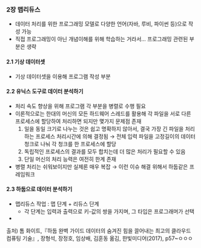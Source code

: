 ### 2장 맵리듀스
 + 데이터 처리를 위한 프로그래밍 모델로 다양한 언어(자바, 루비, 파이썬 등)으로 작성 가능
 + 직접 프로그래밍이 아닌 개념이해를 위해 학습하는 거라서... 프로그래밍 관련된 부분은 생략
 
#### 2.1 기상 데이터셋
+ 기상 데이터셋을 이용해 프로그램 작성 부분

#### 2.2 유닉스 도구로 데이터 분석하기
+ 처리 속도 향상을 위해 프로그램 각 부분을 병렬로 수행 필요
+ 이론적으로는 한대의 머신의 모든 하드웨어 스레드를 활용해 각 파일을 서로 다른 프로세스에 할당하여 처리하면 되지만 몇가지 문제점 존재
  1. 일을 동일 크기로 나누는 것은 쉽고 명확하지 않아서, 결국 가장 긴 파일을 처리하는 프로세스 처리시간에 의해 결정됨
   → 전체 입력 파일을 고정길이의 데이터 청크로 나눠 각 청크를 한 프로세스에 할당
  2. 독립적인 프로세스의 결과를 모두 합치는데 더 많은 처리가 필요할 수 있음
  3. 단일 머신의 처리 능력은 여전히 한계 존재
+ 병렬 처리는 쉬워보이지만 실제론 매우 복잡 → 이런 이슈 해결 위해서 하둡같은 프레임워크 

#### 2.3 하둡으로 데이터 분석하기
+ 맵리듀스 작업 : 맵 단계 + 리듀스 단계
  - 각 단계는 입력과 출력으로 키-값의 쌍을 가지며, 그 타입은 프로그래머가 선택
+ 


출처) 톰 화이트,『하둡 완벽 가이드 데이터의 숨겨진 힘을 끌어내는 최고의 클라우드 컴퓨팅 기술』, 장형석, 장정호, 임상배, 김훈동 옮김, 한빛미디어(2017), p57~ㅇㅇㅇ
